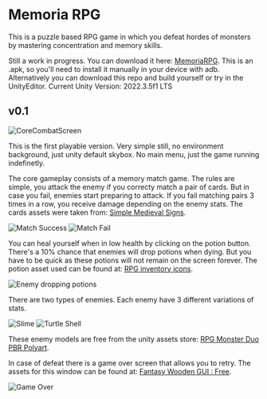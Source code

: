 # Memoria RPG
This is a puzzle based RPG game in which you defeat hordes of monsters by mastering concentration and memory skills.

Still a work in progress. You can download it here: [MemoriaRPG](../assets/Builds/memoriaRPG_0.1.apk). This is an .apk, so you'll need to install it manually in your device with adb. Alternatively you can download this repo and build yourself or try in the UnityEditor.
Current Unity Version: 2022.3.5f1 LTS

## v0.1
![CoreCombatScreen](../assets/Captures/memoriarpgv0.1core.jpg)

This is the first playable version. Very simple still, no environment background, just unity default skybox. No main menu, just the game running indefinetly.

The core gameplay consists of a memory match game. The rules are simple, you attack the enemy if you correcty match a pair of cards. But in case you fail, enemies start preparing to attack. If you fail matching pairs 3 times in a row, you receive damage depending on the enemy stats. The cards assets were taken from: [Simple Medieval Signs](https://assetstore.unity.com/packages/2d/environments/simple-medieval-signs-62229).

![Match Success](../assets/Captures/memoriarpgv0.1matchsuccess.jpg)
![Match Fail](../assets/Captures/memoriarpgv0.1matchfail.jpg)

You can heal yourself when in low health by clicking on the potion button. There's a 10% chance that enemies will drop potions when dying. But you have to be quick as these potions will not remain on the screen forever. The potion asset used can be found at: [RPG inventory icons](https://assetstore.unity.com/packages/2d/gui/icons/rpg-inventory-icons-56687).

![Enemy dropping potions](../assets/Captures/memoriarpgv0.1enemydead.jpg)

There are two types of enemies. Each enemy have 3 different variations of stats.

![Slime](../assets/Captures/memoriarpgv0.1enemy1.jpg)
![Turtle Shell](../assets/Captures/memoriarpgv0.1enemy2.jpg)

These enemy models are free from the unity assets store: [RPG Monster Duo PBR Polyart](https://assetstore.unity.com/packages/3d/characters/creatures/rpg-monster-duo-pbr-polyart-157762).

In case of defeat there is a game over screen that allows you to retry. The assets for this window can be found at: [Fantasy Wooden GUI : Free](https://assetstore.unity.com/packages/2d/gui/fantasy-wooden-gui-free-103811).

![Game Over](../assets/Captures/memoriarpgv0.1gameover.jpg)


